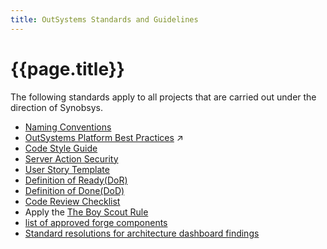 ```yaml
---
title: OutSystems Standards and Guidelines
---
```

# {{page.title}}

The following standards apply to all projects that are carried out under the direction of Synobsys.

* [Naming Conventions](OutSystemsNamingConventions.md)
* <a class="external" href="https://success.outsystems.com/Documentation/Best_Practices/Development/OutSystems_Platform_Best_Practices" target="_blank">OutSystems Platform Best Practices</a> :arrow_upper_right:
* <a class="external" href="https://leonardo-monteiro-fernandes.medium.com/a-code-style-guide-for-outsystems-97a923084159" target="_blank">Code Style Guide</a>
* [Server Action Security](ServerActionSecurity.md)
* [User Story Template](UserStoryTemplate.md)
* [Definition of Ready(DoR)](DefinitionOfReady.md)
* [Definition of Done(DoD)](DefinitionOfDone.md)
* [Code Review Checklist](CodeReviewChecklist.md)
* Apply the <a class="external" href="https://www.oreilly.com/library/view/97-things-every/9780596809515/ch08.html" target="_blank">The Boy Scout Rule</a>
* [list of approved forge components](approved-forge-components.md)
* [Standard resolutions for architecture dashboard findings](resolve-architecture-dashboard-findings.md)

